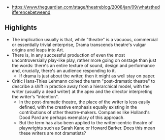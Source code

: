 
- https://www.theguardian.com/stage/theatreblog/2008/jan/09/whatsthedifferencebetweend

## Highlights

- The implication usually is that, while "theatre" is a vacuous, commercial or essentially trivial enterprise, Drama transcends theatre's vulgar origins and leaps into Art.
- There is, in any successful production of even the most uncontroversially play-like play, rather more going on onstage than just the words: there's an entire texture of sound, design and performance and, crucially, there's an audience responding to it.
  - If drama is just about the writer, then it might as well stay on paper.
- Critic Hans-Thies Lehmann coined the term "post-dramatic theatre" to describe a shift in practice away from a hierarchical model, with the writer (usually a dead writer) at the apex and the director interpreting the writer's "intention".
  - In the post-dramatic theatre, the place of the writer is less easily defined, with the creative emphasis equally existing in the contributions of other theatre-makers. Companies like Holland's Dood Pard are perhaps exemplary of this approach.
  - But the term has also been applied to the writer-centric theatre of playwrights such as Sarah Kane or Howard Barker. Does this mean these writers are not dramatists?